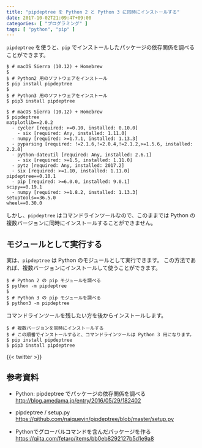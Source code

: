 ```yaml
---
title: "pipdeptree を Python 2 と Python 3 に同時にインストールする"
date: 2017-10-02T21:09:47+09:00
categories: [ "プログラミング" ]
tags: [ "python", "pip" ]
---
```


```pipdeptree``` を使うと、```pip``` でインストールしたパッケージの依存関係を調べることができます。

```shell
$ # macOS Sierra (10.12) + Homebrew
$
$ # Python2 用のソフトウェアをインストール
$ pip install pipdeptree
$
$ # Python3 用のソフトウェアをインストール
$ pip3 install pipdeptree
```

```shell
$ # macOS Sierra (10.12) + Homebrew
$ pipdeptree
matplotlib==2.0.2
  - cycler [required: >=0.10, installed: 0.10.0]
    - six [required: Any, installed: 1.11.0]
  - numpy [required: >=1.7.1, installed: 1.13.3]
  - pyparsing [required: !=2.1.6,!=2.0.4,!=2.1.2,>=1.5.6, installed: 2.2.0]
  - python-dateutil [required: Any, installed: 2.6.1]
    - six [required: >=1.5, installed: 1.11.0]
  - pytz [required: Any, installed: 2017.2]
  - six [required: >=1.10, installed: 1.11.0]
pipdeptree==0.10.1
  - pip [required: >=6.0.0, installed: 9.0.1]
scipy==0.19.1
  - numpy [required: >=1.8.2, installed: 1.13.3]
setuptools==36.5.0
wheel==0.30.0
```

しかし、```pipdeptree``` はコマンドラインツールなので、このままでは Python の複数バージョンに同時にインストールすることができません。

## モジュールとして実行する

実は、```pipdeptree``` は Python のモジュールとして実行できます。
この方法であれば、複数バージョンにインストールして使うことができます。

```shell
$ # Python 2 の pip モジュールを調べる
$ python -m pipdeptree
$
$ # Python 3 の pip モジュールを調べる
$ python3 -m pipdeptree
```


コマンドラインツールを残したい方を後からインストールします。

```shell
$ # 複数バージョンを同時にインストールする
$ # この順番でインストールすると、コマンドラインツールは Python 3 用になります。
$ pip install pipdeptree
$ pip3 install pipdeptree
```

{{< twitter >}}

## 参考資料
- Python: pipdeptree でパッケージの依存関係を調べる<br />
  <span style="word-break: break-all;">
  http://blog.amedama.jp/entry/2016/05/29/182402
  </span>

- pipdeptree / setup.py<br />
  <span style="word-break: break-all;">
  https://github.com/naiquevin/pipdeptree/blob/master/setup.py
  </span>

- Pythonでグローバルコマンドを含んだパッケージを作る<br />
  <span style="word-break: break-all;">
  https://qiita.com/fetaro/items/bb0eb8292127b5d1e9a8
  </span>
